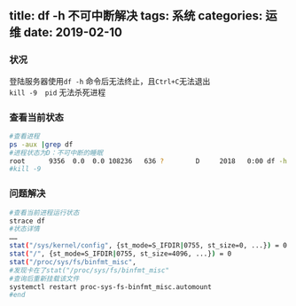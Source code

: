 title:  df -h 不可中断解决
tags: 系统
categories: 运维
date: 2019-02-10
---

### 状况
登陆服务器使用`df -h` 命令后无法终止，且`Ctrl+C`无法退出  
`kill -9  pid` 无法杀死进程
### 查看当前状态
```bash
#查看进程
ps -aux |grep df
#进程状态为D：不可中断的睡眠
root      9356  0.0  0.0 108236   636 ?        D     2018   0:00 df -h
#kill -9 
```
<!-- more -->
### 问题解决
```bash
#查看当前进程运行状态
strace df
#状态详情
……
stat("/sys/kernel/config", {st_mode=S_IFDIR|0755, st_size=0, ...}) = 0
stat("/", {st_mode=S_IFDIR|0755, st_size=4096, ...}) = 0
stat("/proc/sys/fs/binfmt_misc", 
#发现卡在了stat("/proc/sys/fs/binfmt_misc"
#查询后重新挂载该文件
systemctl restart proc-sys-fs-binfmt_misc.automount
#end

```